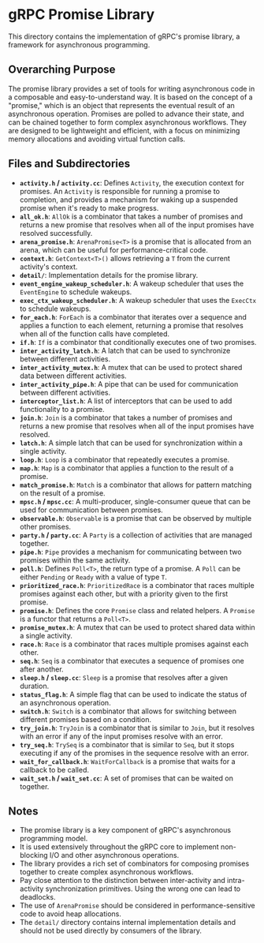 # gRPC Promise Library

This directory contains the implementation of gRPC's promise library, a framework for asynchronous programming.

## Overarching Purpose

The promise library provides a set of tools for writing asynchronous code in a composable and easy-to-understand way. It is based on the concept of a "promise," which is an object that represents the eventual result of an asynchronous operation. Promises are polled to advance their state, and can be chained together to form complex asynchronous workflows. They are designed to be lightweight and efficient, with a focus on minimizing memory allocations and avoiding virtual function calls.

## Files and Subdirectories

- **`activity.h` / `activity.cc`**: Defines `Activity`, the execution context for promises. An `Activity` is responsible for running a promise to completion, and provides a mechanism for waking up a suspended promise when it's ready to make progress.
- **`all_ok.h`**: `AllOk` is a combinator that takes a number of promises and returns a new promise that resolves when all of the input promises have resolved successfully.
- **`arena_promise.h`**: `ArenaPromise<T>` is a promise that is allocated from an arena, which can be useful for performance-critical code.
- **`context.h`**: `GetContext<T>()` allows retrieving a `T` from the current activity's context.
- **`detail/`**: Implementation details for the promise library.
- **`event_engine_wakeup_scheduler.h`**: A wakeup scheduler that uses the `EventEngine` to schedule wakeups.
- **`exec_ctx_wakeup_scheduler.h`**: A wakeup scheduler that uses the `ExecCtx` to schedule wakeups.
- **`for_each.h`**: `ForEach` is a combinator that iterates over a sequence and applies a function to each element, returning a promise that resolves when all of the function calls have completed.
- **`if.h`**: `If` is a combinator that conditionally executes one of two promises.
- **`inter_activity_latch.h`**: A latch that can be used to synchronize between different activities.
- **`inter_activity_mutex.h`**: A mutex that can be used to protect shared data between different activities.
- **`inter_activity_pipe.h`**: A pipe that can be used for communication between different activities.
- **`interceptor_list.h`**: A list of interceptors that can be used to add functionality to a promise.
- **`join.h`**: `Join` is a combinator that takes a number of promises and returns a new promise that resolves when all of the input promises have resolved.
- **`latch.h`**: A simple latch that can be used for synchronization within a single activity.
- **`loop.h`**: `Loop` is a combinator that repeatedly executes a promise.
- **`map.h`**: `Map` is a combinator that applies a function to the result of a promise.
- **`match_promise.h`**: `Match` is a combinator that allows for pattern matching on the result of a promise.
- **`mpsc.h` / `mpsc.cc`**: A multi-producer, single-consumer queue that can be used for communication between promises.
- **`observable.h`**: `Observable` is a promise that can be observed by multiple other promises.
- **`party.h` / `party.cc`**: A `Party` is a collection of activities that are managed together.
- **`pipe.h`**: `Pipe` provides a mechanism for communicating between two promises within the same activity.
- **`poll.h`**: Defines `Poll<T>`, the return type of a promise. A `Poll` can be either `Pending` or `Ready` with a value of type `T`.
- **`prioritized_race.h`**: `PrioritizedRace` is a combinator that races multiple promises against each other, but with a priority given to the first promise.
- **`promise.h`**: Defines the core `Promise` class and related helpers. A `Promise` is a functor that returns a `Poll<T>`.
- **`promise_mutex.h`**: A mutex that can be used to protect shared data within a single activity.
- **`race.h`**: `Race` is a combinator that races multiple promises against each other.
- **`seq.h`**: `Seq` is a combinator that executes a sequence of promises one after another.
- **`sleep.h` / `sleep.cc`**: `Sleep` is a promise that resolves after a given duration.
- **`status_flag.h`**: A simple flag that can be used to indicate the status of an asynchronous operation.
- **`switch.h`**: `Switch` is a combinator that allows for switching between different promises based on a condition.
- **`try_join.h`**: `TryJoin` is a combinator that is similar to `Join`, but it resolves with an error if any of the input promises resolve with an error.
- **`try_seq.h`**: `TrySeq` is a combinator that is similar to `Seq`, but it stops executing if any of the promises in the sequence resolve with an error.
- **`wait_for_callback.h`**: `WaitForCallback` is a promise that waits for a callback to be called.
- **`wait_set.h` / `wait_set.cc`**: A set of promises that can be waited on together.

## Notes

- The promise library is a key component of gRPC's asynchronous programming model.
- It is used extensively throughout the gRPC core to implement non-blocking I/O and other asynchronous operations.
- The library provides a rich set of combinators for composing promises together to create complex asynchronous workflows.
- Pay close attention to the distinction between inter-activity and intra-activity synchronization primitives. Using the wrong one can lead to deadlocks.
- The use of `ArenaPromise` should be considered in performance-sensitive code to avoid heap allocations.
- The `detail/` directory contains internal implementation details and should not be used directly by consumers of the library.
